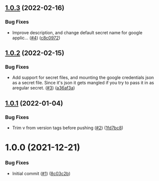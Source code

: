 ## [1.0.3](https://github.com/Unsupervisedcom/action-build-push-image/compare/v1.0.2...v1.0.3) (2022-02-16)


### Bug Fixes

* Improve description, and change default secret name for google applic… ([#4](https://github.com/Unsupervisedcom/action-build-push-image/issues/4)) ([c8c0972](https://github.com/Unsupervisedcom/action-build-push-image/commit/c8c0972f4606afe5f730c494f0ff17b0e4b04c90))

## [1.0.2](https://github.com/Unsupervisedcom/action-build-push-image/compare/v1.0.1...v1.0.2) (2022-02-15)


### Bug Fixes

* Add support for secret files, and mounting the google credentials json as a secret file. Since it's json it gets mangled if you try to pass it in as aregular secret. ([#3](https://github.com/Unsupervisedcom/action-build-push-image/issues/3)) ([a36af3a](https://github.com/Unsupervisedcom/action-build-push-image/commit/a36af3a32bea81fa5c9cf14dcbc8878363948c1e))

## [1.0.1](https://github.com/Unsupervisedcom/action-build-push-image/compare/v1.0.0...v1.0.1) (2022-01-04)


### Bug Fixes

* Trim v from version tags before pushing ([#2](https://github.com/Unsupervisedcom/action-build-push-image/issues/2)) ([1fd7bc8](https://github.com/Unsupervisedcom/action-build-push-image/commit/1fd7bc8ef2ae08749b34b53dbc229efa424c2c43))

# 1.0.0 (2021-12-21)


### Bug Fixes

* Initial commit ([#1](https://github.com/Unsupervisedcom/action-build-push-image/issues/1)) ([8c03c2b](https://github.com/Unsupervisedcom/action-build-push-image/commit/8c03c2b728ae08fd5af347d2811351716ec35412))
